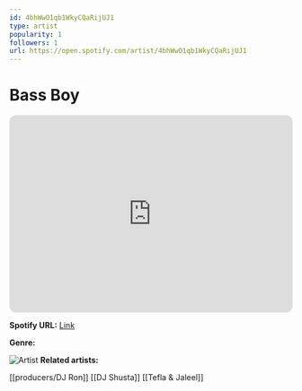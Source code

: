 ```yaml
---
id: 4bhWwO1qb1WkyCQaRijUJ1
type: artist
popularity: 1
followers: 1
url: https://open.spotify.com/artist/4bhWwO1qb1WkyCQaRijUJ1
---
```

# Bass Boy

<iframe style="border-radius:12px" src="https://open.spotify.com/embed/artist/4bhWwO1qb1WkyCQaRijUJ1" width="100%" height="352" frameBorder="0" allowfullscreen="" allow="autoplay; clipboard-write; encrypted-media; fullscreen; picture-in-picture" loading="lazy"></iframe>

**Spotify URL:** [Link](https://open.spotify.com/artist/4bhWwO1qb1WkyCQaRijUJ1)

**Genre:** 

![Artist]()
**Related artists:**

[[producers/DJ Ron]]
[[DJ Shusta]]
[[Tefla & Jaleel]]
